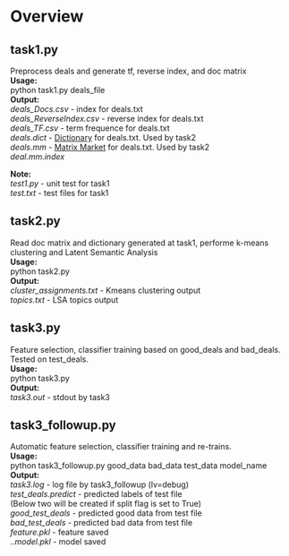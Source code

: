 Overview
========

task1.py
--------

Preprocess deals and generate tf, reverse index, and doc matrix <br />
**Usage:** <br />
python task1.py deals_file <br />
**Output:** <br />
*deals_Docs.csv* - index for deals.txt <br />
*deals_ReverseIndex.csv* - reverse index for deals.txt<br />
*deals_TF.csv* - term frequence for deals.txt <br />
*deals.dict* - [Dictionary] for deals.txt. Used by task2<br />
*deals.mm* - [Matrix Market] for deals.txt. Used by task2<br />
*deal.mm.index* <br />

**Note:**<br />
*test1.py* - unit test for task1<br />
*test.txt* - test files for task1<br />


task2.py
--------

Read doc matrix and dictionary generated at task1, performe k-means clustering 
and Latent Semantic Analysis <br />
**Usage:** <br />
python task2.py<br />
**Output:**<br />
*cluster_assignments.txt* - Kmeans clustering output<br />
*topics.txt* - LSA topics output<br />

task3.py
--------

Feature selection, classifier training based on good_deals and bad_deals. 
Tested on test_deals.<br />
**Usage:** <br />
python task3.py<br />
**Output:**<br />
*task3.out* - stdout by task3

task3_followup.py
--------

Automatic feature selection, classifier training and re-trains. <br />
**Usage:** <br />
python task3_followup.py good_data bad_data test_data model_name<br />
**Output:**<br />
*task3.log* - log file by task3_followup (lv=debug)<br />
*test_deals.predict* - predicted labels of test file<br />
(Below two will be created if split flag is set to True)<br />
*good_test_deals* - predicted good data from test file<br />
*bad_test_deals* - predicted bad data from test file<br />
*feature.pkl* - feature saved<br />
*..model.pkl* - model saved<br />



[Dictionary]:http://radimrehurek.com/gensim/corpora/dictionary.html#gensim.corpora.dictionary.Dictionary
[Matrix Market]:http://math.nist.gov/MatrixMarket/formats.html

